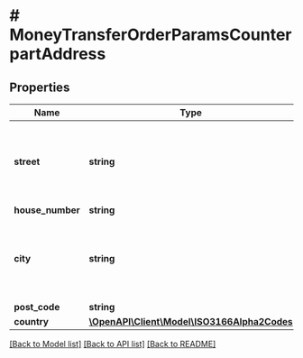# # MoneyTransferOrderParamsCounterpartAddress

## Properties

Name | Type | Description | Notes
------------ | ------------- | ------------- | -------------
**street** | **string** | Street of the counterpart.&lt;br/&gt;Bank-specific constraints may apply to this field. Please refer to BankInterface.paymentConstraints to make sure the payment you are creating won&#39;t get rejected. | [optional]
**house_number** | **string** | House number of the counterpart. | [optional]
**city** | **string** | City of the counterpart.&lt;br/&gt;Bank-specific constraints may apply to this field. Please refer to BankInterface.paymentConstraints to make sure the payment you are creating won&#39;t get rejected. | [optional]
**post_code** | **string** | Post code of the counterpart. | [optional]
**country** | [**\OpenAPI\Client\Model\ISO3166Alpha2Codes**](ISO3166Alpha2Codes.md) |  | [optional]

[[Back to Model list]](../../README.md#models) [[Back to API list]](../../README.md#endpoints) [[Back to README]](../../README.md)
